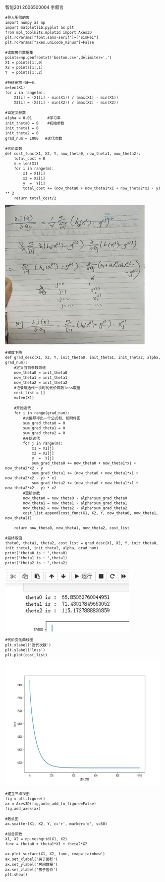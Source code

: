 智能201 2006500004 李叙言

```
#导入所需的库
import numpy as np
import matplotlib.pyplot as plt
from mpl_toolkits.mplot3d import Axes3D
plt.rcParams["font.sans-serif"]=["SimHei"] 
plt.rcParams["axes.unicode_minus"]=False

#读取房价数据集
points=np.genfromtxt('boston.csv',delimiter=',')
X1 = points[1:,0]
X2 = points[1:,1]
Y  = points[1:,2]

#特征缩放-归一化
m=len(X1)
for i in range(m):
    X1[i] = (X1[i] - min(X1)) / (max(X1) - min(X1))
    X2[i] = (X2[i] - min(X2)) / (max(X2) - min(X2))

#自定义参数    
alpha = 0.01       #学习率
init_theta0 = 0    #初始参数
init_theta1 = 0
init_theta2 = 0
grad_num = 1000   #迭代次数

#代价函数
def cost_func(X1, X2, Y, now_theta0, now_theta1, now_theta2):
    total_cost = 0
    m = len(X1)
    for i in range(m):
        x1 = X1[i]
        x2 = X2[i]
        y  =  Y[i]
        total_cost += (now_theta0 + now_theta1*x1 + now_theta2*x2 - y) ** 2
    return total_cost/2
```

<img src="https://github.com/ShyanL/ShyanL/blob/main/%E6%A2%AF%E5%BA%A6%E5%81%8F%E5%AF%BC%E5%85%AC%E5%BC%8F%E6%8E%A8%E5%AF%BC.jpg" width="450" height="450" alt="微信小程式"/><br/>

```
#梯度下降
def grad_desc(X1, X2, Y, init_theta0, init_theta1, init_theta2, alpha, grad_num):
    #定义当前参数取值
    now_theta0 = init_theta0
    now_theta1 = init_theta1
    now_theta2 = init_theta2
    #记录每迭代一次时的代价函数loss取值
    cost_list = []
    m=len(X1)
    
    #开始迭代
    for i in range(grad_num):
        #求偏导得出一个公式和，如附件图
        sum_grad_theta0 = 0
        sum_grad_theta1 = 0
        sum_grad_theta2 = 0
        #开始迭代
        for j in range(m):
            x1 = X1[j]
            x2 = X2[j]
            y  =  Y[j]
            sum_grad_theta0 += now_theta0 + now_theta1*x1 + now_theta2*x2 - y
            sum_grad_theta1 += (now_theta0 + now_theta1*x1 + now_theta2*x2 - y) * x1
            sum_grad_theta2 += (now_theta0 + now_theta1*x1 + now_theta2*x2 - y) * x2
        #更新参数
        now_theta0 = now_theta0 - alpha*sum_grad_theta0
        now_theta1 = now_theta1 - alpha*sum_grad_theta1
        now_theta2 = now_theta2 - alpha*sum_grad_theta2
        cost_list.append(cost_func(X1, X2, Y, now_theta0, now_theta1, now_theta2))
    
    return now_theta0, now_theta1, now_theta2, cost_list

#最终取值
theta0, theta1, theta2, cost_list = grad_desc(X1, X2, Y, init_theta0, init_theta1, init_theta2, alpha, grad_num)
print("theta0 is : ",theta0)
print("theta1 is : ",theta1)  
print("theta2 is : ",theta2)
```

<img src="https://github.com/ShyanL/ShyanL/blob/main/%E6%B1%82%E5%8F%82%E7%BB%93%E6%9E%9C.jpg" width="400" height="200" alt="微信小程式"/><br/>


```
#代价变化曲线图
plt.xlabel('迭代次数')
plt.ylabel('loss')
plt.plot(cost_list)
```
<img src="https://github.com/ShyanL/ShyanL/blob/main/%E4%BB%A3%E4%BB%B7%E5%87%BD%E6%95%B0%E6%B1%82%E5%80%BC%E5%8F%98%E5%8C%96%E8%BF%87%E7%A8%8B.jpg" width="500" height="400" alt="微信小程式"/><br/>


```
#建立三维视图
fig = plt.figure()
ax = Axes3D(fig,auto_add_to_figure=False)
fig.add_axes(ax)

#散点图
ax.scatter(X1, X2, Y, c='r', marker='o', s=50)

#拟合函数
X1, X2 = np.meshgrid(X1, X2)
func = theta0 + theta1*X1 + theta2*X2

ax.plot_surface(X1, X2, func, cmap='rainbow')
ax.set_xlabel('房子面积')
ax.set_ylabel('房间数量')
ax.set_zlabel('房子售价')
plt.show()   
```
